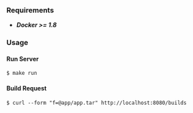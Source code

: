 ### Requirements

* ***Docker >= 1.8***

### Usage

#### Run Server

```
$ make run
```

#### Build Request

```
$ curl --form "f=@app/app.tar" http://localhost:8080/builds
```

